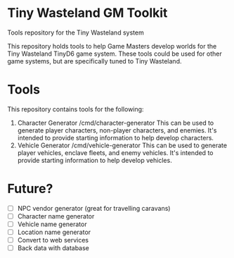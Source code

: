 # Tiny Wasteland GM Toolkit
Tools repository for the Tiny Wasteland system

This repository holds tools to help Game Masters develop worlds for the Tiny Wasteland TinyD6 game system. These tools could be used for other game systems, but are specifically tuned to Tiny Wasteland.

# Tools

This repository contains tools for the following:

 1. Character Generator /cmd/character-generator
    This can be used to generate player characters, non-player characters, and enemies. It's intended to provide starting information to help develop characters.
 1. Vehicle Generator /cmd/vehicle-generator
    This can be used to generate player vehicles, enclave fleets, and enemy vehicles. It's intended to provide starting information to help develop vehicles.
 
 # Future?
 - [ ] NPC vendor generator (great for travelling caravans)
 - [ ] Character name generator
 - [ ] Vehicle name generator
 - [ ] Location name generator
 - [ ] Convert to web services
 - [ ] Back data with database